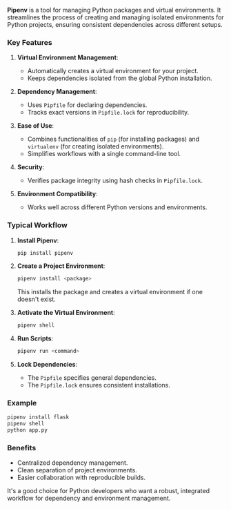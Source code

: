 **Pipenv** is a tool for managing Python packages and virtual environments. It streamlines the process of creating and managing isolated environments for Python projects, ensuring consistent dependencies across different setups.

### Key Features
1. **Virtual Environment Management**:
   - Automatically creates a virtual environment for your project.
   - Keeps dependencies isolated from the global Python installation.

2. **Dependency Management**:
   - Uses `Pipfile` for declaring dependencies.
   - Tracks exact versions in `Pipfile.lock` for reproducibility.

3. **Ease of Use**:
   - Combines functionalities of `pip` (for installing packages) and `virtualenv` (for creating isolated environments).
   - Simplifies workflows with a single command-line tool.

4. **Security**:
   - Verifies package integrity using hash checks in `Pipfile.lock`.

5. **Environment Compatibility**:
   - Works well across different Python versions and environments.

### Typical Workflow
1. **Install Pipenv**:
   ```bash
   pip install pipenv
   ```

2. **Create a Project Environment**:
   ```bash
   pipenv install <package>
   ```
   This installs the package and creates a virtual environment if one doesn't exist.

3. **Activate the Virtual Environment**:
   ```bash
   pipenv shell
   ```

4. **Run Scripts**:
   ```bash
   pipenv run <command>
   ```

5. **Lock Dependencies**:
   - The `Pipfile` specifies general dependencies.
   - The `Pipfile.lock` ensures consistent installations.

### Example
```bash
pipenv install flask
pipenv shell
python app.py
```

### Benefits
- Centralized dependency management.
- Clean separation of project environments.
- Easier collaboration with reproducible builds.

It's a good choice for Python developers who want a robust, integrated workflow for dependency and environment management.


